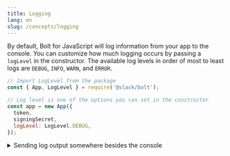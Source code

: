 ```yaml
---
title: Logging
lang: en
slug: /concepts/logging
---
```



By default, Bolt for JavaScript will log information from your app to the console. You can customize how much logging occurs by passing a `logLevel` in the constructor. The available log levels in order of most to least logs are `DEBUG`, `INFO`, `WARN`, and `ERROR`.


```javascript
// Import LogLevel from the package
const { App, LogLevel } = require('@slack/bolt');

// Log level is one of the options you can set in the constructor
const app = new App({
  token,
  signingSecret,
  logLevel: LogLevel.DEBUG,
});
```

<details>
<summary>
Sending log output somewhere besides the console
</summary>


If you want to send logs to somewhere besides the console or want more control over the logger, you can implement a custom logger. A custom logger must implement specific methods (known as the `Logger` interface):

| Method       | Parameters        | Return type |
|--------------|-------------------|-------------|
| `setLevel()` | `level: LogLevel` | `void`      |
| `getLevel()` | None              | `string` with value `error`, `warn`, `info`, or `debug`  |
| `setName()`  | `name: string`    | `void`      |
| `debug()`    | `...msgs: any[]`  | `void`      |
| `info()`     | `...msgs: any[]`  | `void`      |
| `warn()`     | `...msgs: any[]`  | `void`      |
| `error()`    | `...msgs: any[]`  | `void`      |

A very simple custom logger might ignore the name and level, and write all messages to a file.


```javascript
const { App } = require('@slack/bolt');
const { createWriteStream } = require('fs');
const logWritable = createWriteStream('/var/my_log_file'); // Not shown: close this stream

const app = new App({
  token,
  signingSecret,
  // Creating a logger as a literal object. It's more likely that you'd create a class.
  logger: {
    debug: (...msgs) => { logWritable.write('debug: ' + JSON.stringify(msgs)); },
    info: (...msgs) => { logWritable.write('info: ' + JSON.stringify(msgs)); },
    warn: (...msgs) => { logWritable.write('warn: ' + JSON.stringify(msgs)); },
    error: (...msgs) => { logWritable.write('error: ' + JSON.stringify(msgs)); },
    setLevel: (level) => { },
    getLevel: () => { },
    setName: (name) => { },
  },
});
```

</details>
